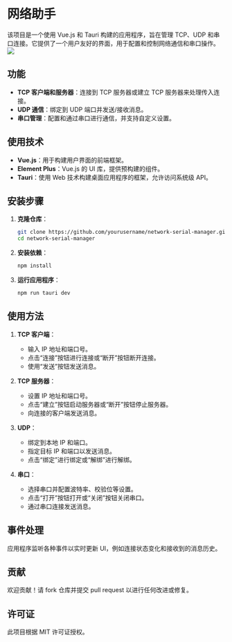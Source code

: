 # 网络助手

该项目是一个使用 Vue.js 和 Tauri 构建的应用程序，旨在管理 TCP、UDP 和串口连接。它提供了一个用户友好的界面，用于配置和控制网络通信和串口操作。
![](https://obsidian-1255729190.cos.ap-shanghai.myqcloud.com/20250204022334553.png)

## 功能

- **TCP 客户端和服务器**：连接到 TCP 服务器或建立 TCP 服务器来处理传入连接。
- **UDP 通信**：绑定到 UDP 端口并发送/接收消息。
- **串口管理**：配置和通过串口进行通信，并支持自定义设置。

## 使用技术

- **Vue.js**：用于构建用户界面的前端框架。
- **Element Plus**：Vue.js 的 UI 库，提供预构建的组件。
- **Tauri**：使用 Web 技术构建桌面应用程序的框架，允许访问系统级 API。

## 安装步骤

1. **克隆仓库**：
   ```bash
   git clone https://github.com/yourusername/network-serial-manager.git
   cd network-serial-manager
   ```

2. **安装依赖**：
   ```bash
   npm install
   ```

3. **运行应用程序**：
   ```bash
   npm run tauri dev
   ```

## 使用方法

1. **TCP 客户端**：
   - 输入 IP 地址和端口号。
   - 点击“连接”按钮进行连接或“断开”按钮断开连接。
   - 使用“发送”按钮发送消息。

2. **TCP 服务器**：
   - 设置 IP 地址和端口号。
   - 点击“建立”按钮启动服务器或“断开”按钮停止服务器。
   - 向连接的客户端发送消息。

3. **UDP**：
   - 绑定到本地 IP 和端口。
   - 指定目标 IP 和端口以发送消息。
   - 点击“绑定”进行绑定或“解绑”进行解绑。

4. **串口**：
   - 选择串口并配置波特率、校验位等设置。
   - 点击“打开”按钮打开或“关闭”按钮关闭串口。
   - 通过串口连接发送消息。

## 事件处理

应用程序监听各种事件以实时更新 UI，例如连接状态变化和接收到的消息历史。

## 贡献

欢迎贡献！请 fork 仓库并提交 pull request 以进行任何改进或修复。

## 许可证

此项目根据 MIT 许可证授权。

